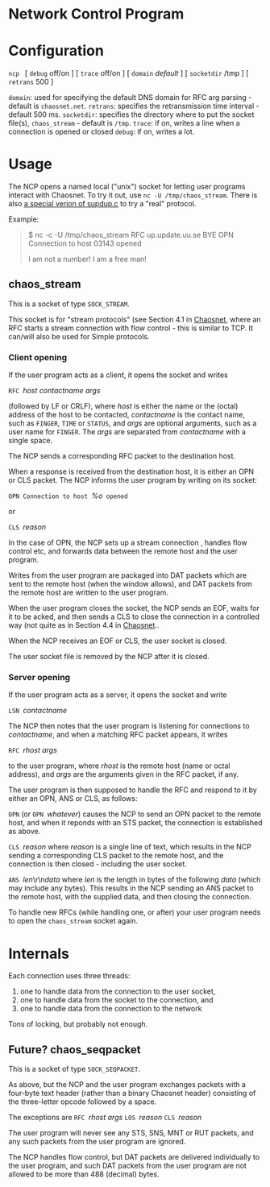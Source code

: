 # Network Control Program

# Configuration

`ncp ` [ `debug` off/on ] [ `trace` off/on ]  [ `domain` *default* ] [ `socketdir` /tmp ] [ `retrans` 500 ]

`domain`: used for specifying the default DNS domain for RFC arg parsing - default is `chaosnet.net`.
`retrans`: specifies the retransmission time interval - default 500 ms.
`socketdir`: specifies the directory where to put the socket file(s), `chaos_stream` - default is `/tmp`.
`trace`: if on, writes a line when a connection is opened or closed
`debug`: if on, writes a lot.

# Usage

The NCP opens a named local ("unix") socket for letting user programs interact with Chaosnet.  To try it out, use `nc -U /tmp/chaos_stream`. There is also [a special verion of supdup.c](supdup-patch.tar) to try a "real" protocol.

Example:
> $ nc -c -U /tmp/chaos_stream
> RFC up.update.uu.se BYE
> OPN Connection to host 03143 opened
> 
> I am not a number!
> I am a free man!

## chaos_stream

This is a socket of type `SOCK_STREAM`.

This socket is for "stream protocols" (see Section 4.1 in [Chaosnet](https://tumbleweed.nu/r/lm-3/uv/amber.html#Connection-Establishment), where an RFC starts a stream connection with flow control - this is similar to TCP. It can/will also be used for Simple protocols.

### Client opening

If the user program acts as a client, it opens the socket and writes

`RFC `*host* *contactname* *args*

(followed by LF or CRLF), where *host* is either the name or the (octal) address of the host to be contacted, *contactname* is the contact name, such as `FINGER`, `TIME` or `STATUS`, and *args* are optional arguments, such as a user name for `FINGER`. The *args* are separated from *contactname* with a single space.

The NCP sends a corresponding RFC packet to the destination host.

When a response is received from the destination host, it is either an OPN or CLS packet. The NCP informs the user program by writing on its socket:

`OPN Connection to host `*%o*` opened`

or

`CLS `*reason*

In the case of OPN, the NCP sets up a stream connection , handles flow control etc, and forwards data between the remote host and the user program. 

Writes from the user program are packaged into DAT packets which are sent to the remote host (when the window allows), and DAT packets from the remote host are written to the user program.

When the user program closes the socket, the NCP sends an EOF, waits for it to be acked, and then sends a CLS to close the connection in a controlled way (not quite as in Section 4.4 in [Chaosnet](https://tumbleweed.nu/r/lm-3/uv/amber.html#End_002dof_002dData)..

When the NCP receives an EOF or CLS, the user socket is closed.

The user socket file is removed by the NCP after it is closed.

### Server opening

If the user program acts as a server, it opens the socket and write

`LSN `*contactname*

The NCP then notes that the user program is listening for connections to *contactname*, and when a matching RFC packet appears, it writes

`RFC `*rhost* *args*

to the user program, where *rhost* is the remote host (name or octal address), and *args* are the arguments given in the RFC packet, if any.

The user program is then supposed to handle the RFC and respond to it by either an OPN, ANS or CLS, as follows:

`OPN` (or `OPN `*whatever*)
causes the NCP to send an OPN packet to the remote host, and when it reponds with an STS packet, the connection is established as above.

`CLS `*reason*
where *reason* is a single line of text, which results in the NCP sending a corresponding CLS packet to the remote host, and the connection is then closed - including the user socket.

`ANS `*len*\r\n*data*
where *len* is the length in bytes of the following *data* (which may include any bytes). This results in the NCP sending an ANS packet to the remote host, with the supplied data, and then closing the connection.


To handle new RFCs (while handling one, or after) your user program needs to open the `chaos_stream` socket again.


# Internals

Each connection uses three threads:
1. one to handle data from the connection to the user socket,
1. one to handle data from the socket to the connection, and
1. one to handle data from the connection to the network

Tons of locking, but probably not enough.

## Future? chaos_seqpacket

This is a socket of type `SOCK_SEQPACKET`.

As above, but the NCP and the user program exchanges packets with a four-byte text header (rather than a binary Chaosnet header) consisting of the three-letter opcode followed by a space.

The exceptions are
`RFC `*rhost* *args*
`LOS `*reason*
`CLS `*reason*

The user program will never see any STS, SNS, MNT or RUT packets, and any such packets from the user program are ignored.

The NCP handles flow control, but DAT packets are delivered individually to the user program, and such DAT packets from the user program are not allowed to be more than 488 (decimal) bytes.
